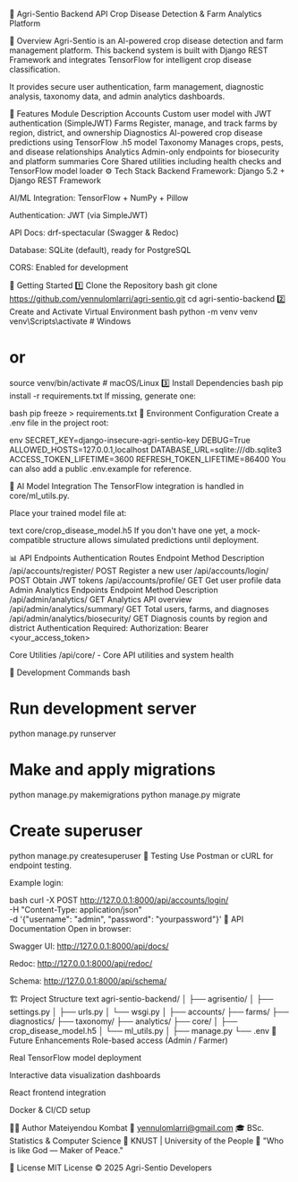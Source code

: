 🌾 Agri-Sentio Backend API
Crop Disease Detection & Farm Analytics Platform

📘 Overview
Agri-Sentio is an AI-powered crop disease detection and farm management platform. This backend system is built with Django REST Framework and integrates TensorFlow for intelligent crop disease classification.

It provides secure user authentication, farm management, diagnostic analysis, taxonomy data, and admin analytics dashboards.

🧩 Features
Module	Description
Accounts	Custom user model with JWT authentication (SimpleJWT)
Farms	Register, manage, and track farms by region, district, and ownership
Diagnostics	AI-powered crop disease predictions using TensorFlow .h5 model
Taxonomy	Manages crops, pests, and disease relationships
Analytics	Admin-only endpoints for biosecurity and platform summaries
Core	Shared utilities including health checks and TensorFlow model loader
⚙️ Tech Stack
Backend Framework: Django 5.2 + Django REST Framework

AI/ML Integration: TensorFlow + NumPy + Pillow

Authentication: JWT (via SimpleJWT)

API Docs: drf-spectacular (Swagger & Redoc)

Database: SQLite (default), ready for PostgreSQL

CORS: Enabled for development

🚀 Getting Started
1️⃣ Clone the Repository
bash
git clone https://github.com/yennulomlarri/agri-sentio.git
cd agri-sentio-backend
2️⃣ Create and Activate Virtual Environment
bash
python -m venv venv
venv\Scripts\activate      # Windows
# or
source venv/bin/activate   # macOS/Linux
3️⃣ Install Dependencies
bash
pip install -r requirements.txt
If missing, generate one:

bash
pip freeze > requirements.txt
🧱 Environment Configuration
Create a .env file in the project root:

env
SECRET_KEY=django-insecure-agri-sentio-key
DEBUG=True
ALLOWED_HOSTS=127.0.0.1,localhost
DATABASE_URL=sqlite:///db.sqlite3
ACCESS_TOKEN_LIFETIME=3600
REFRESH_TOKEN_LIFETIME=86400
You can also add a public .env.example for reference.

🧠 AI Model Integration
The TensorFlow integration is handled in core/ml_utils.py.

Place your trained model file at:

text
core/crop_disease_model.h5
If you don't have one yet, a mock-compatible structure allows simulated predictions until deployment.

📊 API Endpoints
Authentication Routes
Endpoint	Method	Description
/api/accounts/register/	POST	Register a new user
/api/accounts/login/	POST	Obtain JWT tokens
/api/accounts/profile/	GET	Get user profile data
Admin Analytics Endpoints
Endpoint	Method	Description
/api/admin/analytics/	GET	Analytics API overview
/api/admin/analytics/summary/	GET	Total users, farms, and diagnoses
/api/admin/analytics/biosecurity/	GET	Diagnosis counts by region and district
Authentication Required: Authorization: Bearer <your_access_token>

Core Utilities
/api/core/ - Core API utilities and system health

🧰 Development Commands
bash
# Run development server
python manage.py runserver

# Make and apply migrations
python manage.py makemigrations
python manage.py migrate

# Create superuser
python manage.py createsuperuser
🔬 Testing
Use Postman or cURL for endpoint testing.

Example login:

bash
curl -X POST http://127.0.0.1:8000/api/accounts/login/ \
  -H "Content-Type: application/json" \
  -d '{"username": "admin", "password": "yourpassword"}'
🧩 API Documentation
Open in browser:

Swagger UI: http://127.0.0.1:8000/api/docs/

Redoc: http://127.0.0.1:8000/api/redoc/

Schema: http://127.0.0.1:8000/api/schema/

🏗 Project Structure
text
agri-sentio-backend/
│
├── agrisentio/
│   ├── settings.py
│   ├── urls.py
│   └── wsgi.py
│
├── accounts/
├── farms/
├── diagnostics/
├── taxonomy/
├── analytics/
├── core/
│   ├── crop_disease_model.h5
│   └── ml_utils.py
│
├── manage.py
└── .env
🔮 Future Enhancements
Role-based access (Admin / Farmer)

Real TensorFlow model deployment

Interactive data visualization dashboards

React frontend integration

Docker & CI/CD setup

🧑‍💻 Author
Mateiyendou Kombat
📧 yennulomlarri@gmail.com
🎓 BSc. Statistics & Computer Science
🏫 KNUST | University of the People
💬 "Who is like God — Maker of Peace."

🏁 License
MIT License © 2025 Agri-Sentio Developers

